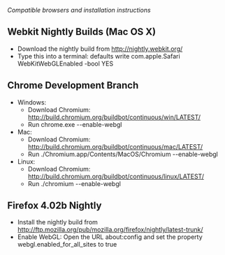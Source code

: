 _Compatible browsers and installation instructions_

## Webkit Nightly Builds (Mac OS X) ##
  * Download the nightly build from http://nightly.webkit.org/
  * Type this into a terminal: defaults write com.apple.Safari WebKitWebGLEnabled -bool YES
## Chrome Development Branch ##
  * Windows:
    * Download Chromium: http://build.chromium.org/buildbot/continuous/win/LATEST/
    * Run chrome.exe --enable-webgl
  * Mac:
    * Download Chromium: http://build.chromium.org/buildbot/continuous/mac/LATEST/
    * Run ./Chromium.app/Contents/MacOS/Chromium --enable-webgl
  * Linux:
    * Download Chromium: http://build.chromium.org/buildbot/continuous/linux/LATEST/
    * Run ./chromium --enable-webgl
## Firefox 4.02b Nightly ##
  * Install the nightly build from http://ftp.mozilla.org/pub/mozilla.org/firefox/nightly/latest-trunk/
  * Enable WebGL: Open the URL about:config and set the property webgl.enabled\_for\_all\_sites to true